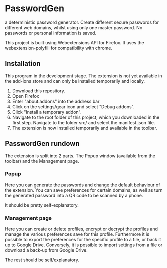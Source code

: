 # PasswordGen

a deterministic password generator. Create different secure passwords for different web domains, whilst using only one master password. No passwords or personal information is saved.

This project is built using Webextensions API for Firefox. It uses the webextension-polyfill for compatibility with chrome.

## Installation

This program in the development stage. The extension is not yet available in the add-ions store and can only be installed temporarily and locally.

1. Download this repository.
2. Open Firefox
3. Enter "about:addons" into the address bar
4. Click on the settings/gear icon and select "Debug addons".
5. Click "Install a temporary addon".
6. Navigate to the root folder of this project, which you downloaded in the first step. Navigate to the folder src/ and select the manifest.json file.
7. The extension is now installed temporarily and available in the toolbar.

## PasswordGen rundown

The extension is split into 2 parts. The Popup window (available from the toolbar) and the Management page.

### Popup

Here you can generate the passwords and change the default behaviour of the extension. You can save preferences for certain domains, as well as turn the generated password into a QR code to be scanned by a phone.

It should be pretty self-explanatory.

### Management page

Here you can create or delete profiles, encrypt or decrypt the profiles and manage the various preferences save for this profile. Furthermore it is possible to export the preferences for the specific profile to a file, or back it up to Google Drive.
Conversely, it is possible to import settings from a file or download a back-up from Google Drive.

The rest should be self/explanatory.
